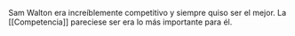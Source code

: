 Sam Walton era increíblemente competitivo y siempre quiso ser el mejor.  La [[Competencia]] pareciese ser era lo más importante para él.

